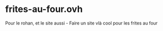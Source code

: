 # frites-au-four.ovh
Pour le rohan, et le site aussi - Faire un site vlà cool pour les frites au four
